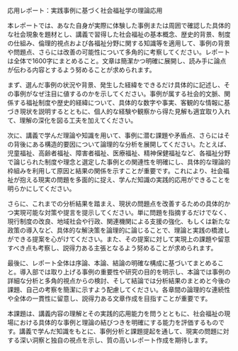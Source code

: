 応用レポート：実践事例に基づく社会福祉学の理論応用

本レポートでは、あなた自身が実際に体験した事例または周囲で確認した具体的な社会現象を題材とし、講義で習得した社会福祉の基本概念、歴史的背景、制度の仕組み、倫理的視点および各福祉分野に関する知識等を適用して、事例の背景や問題点、さらには改善の可能性について多角的に考察してください。レポートは全体で1600字にまとめること。文章は簡潔かつ明確に展開し、読み手に論点が伝わる内容とするよう努めることが求められます。

まず、選んだ事例の状況や背景、発生した経緯をできるだけ具体的に記述し、その事例がなぜ注目に値するのかを示してください。事例が属する社会的文脈、関係する福祉制度や歴史的経緯について、具体的な数字や事実、客観的な情報に基づき現状を説明するとともに、個人的な経験や観察から得た見解も適宜取り入れて、理解の深化を図る工夫を加えてください。

次に、講義で学んだ理論や知識を用いて、事例に潜む課題や矛盾点、さらにはその背後にある構造的要因について論理的な分析を展開してください。たとえば、児童福祉、高齢者福祉、障害者福祉、医療福祉、精神保健福祉など、各福祉分野で論じられた制度や理念と選定した事例との関連性を明確にし、具体的な理論的枠組みを利用して原因と結果の関係を示すことが重要です。これにより、社会福祉が抱える現実の問題を多面的に捉え、学んだ知識の実践的応用ができることを明らかにしてください。

さらに、これまでの分析結果を踏まえ、現状の問題点を改善するための具体的かつ実現可能な対策や提言を提示してください。単に問題を指摘するだけでなく、現行制度の改良、地域社会や行政、関連機関による支援の強化、もしくは新たな政策の導入など、具体的な解決策を論理的に論じることで、理論と実践の橋渡しができる提案を心がけてください。また、その提案に対して実現上の課題や留意すべき点も考察し、説得力ある主張となるよう努めることが求められます。

最後に、レポート全体は序論、本論、結論の明確な構成に基づいてまとめること。導入部では取り上げる事例の重要性や研究の目的を明示し、本論では事例の詳細な分析と多角的視点からの検討、そして結論では分析結果のまとめと今後の課題、自己の考察を簡潔に示すよう配慮してください。各章間の論理的な連続性や全体の一貫性に留意し、説得力ある文章作成を目指すことが重要です。

本課題は、講義内容の理解とその実践的応用能力を問うとともに、社会福祉の現場における具体的な事例と理論の結びつきを明確にする能力を評価するものです。講義で学んだ知識をもとに、事例分析と課題提起を通して、現実の問題に対する深い洞察と独自の視点を示し、質の高いレポート作成を期待します。